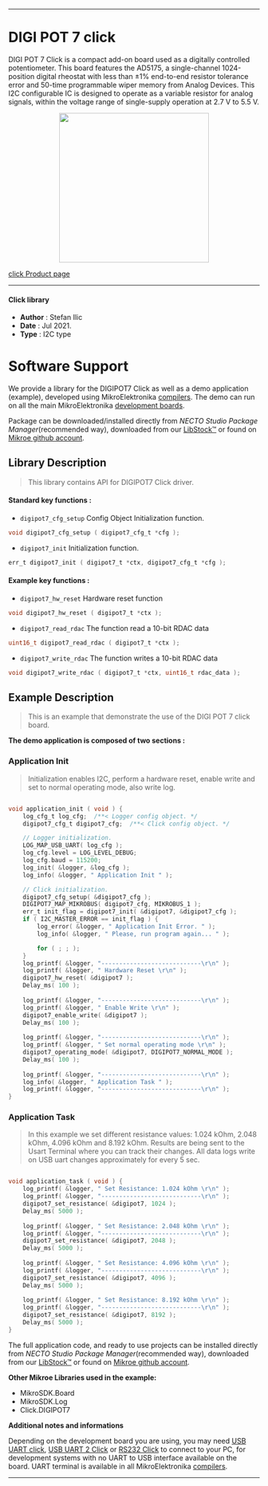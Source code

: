
---
# DIGI POT 7 click

DIGI POT 7 Click is a compact add-on board used as a digitally controlled potentiometer. This board features the AD5175, a single-channel 1024-position digital rheostat with less than ±1% end-to-end resistor tolerance error and 50-time programmable wiper memory from Analog Devices. This I2C configurable IC is designed to operate as a variable resistor for analog signals, within the voltage range of single-supply operation at 2.7 V to 5.5 V.

<p align="center">
  <img src="https://download.mikroe.com/images/click_for_ide/digipot7_click.png" height=300px>
</p>

[click Product page](https://www.mikroe.com/digi-pot-7-click)

---


#### Click library

- **Author**        : Stefan Ilic
- **Date**          : Jul 2021.
- **Type**          : I2C type


# Software Support

We provide a library for the DIGIPOT7 Click
as well as a demo application (example), developed using MikroElektronika
[compilers](https://www.mikroe.com/necto-studio).
The demo can run on all the main MikroElektronika [development boards](https://www.mikroe.com/development-boards).

Package can be downloaded/installed directly from *NECTO Studio Package Manager*(recommended way), downloaded from our [LibStock&trade;](https://libstock.mikroe.com) or found on [Mikroe github account](https://github.com/MikroElektronika/mikrosdk_click_v2/tree/master/clicks).

## Library Description

> This library contains API for DIGIPOT7 Click driver.

#### Standard key functions :

- `digipot7_cfg_setup` Config Object Initialization function.
```c
void digipot7_cfg_setup ( digipot7_cfg_t *cfg );
```

- `digipot7_init` Initialization function.
```c
err_t digipot7_init ( digipot7_t *ctx, digipot7_cfg_t *cfg );
```

#### Example key functions :

- `digipot7_hw_reset` Hardware reset function
```c
void digipot7_hw_reset ( digipot7_t *ctx );
```

- `digipot7_read_rdac` The function read a 10-bit RDAC data
```c
uint16_t digipot7_read_rdac ( digipot7_t *ctx );
```

- `digipot7_write_rdac` The function writes a 10-bit RDAC data
```c
void digipot7_write_rdac ( digipot7_t *ctx, uint16_t rdac_data );
```

## Example Description

> This is an example that demonstrate the use of the DIGI POT 7 click board.

**The demo application is composed of two sections :**

### Application Init

> Initialization enables I2C, perform a hardware reset, enable write and set to normal operating mode, also write log.

```c

void application_init ( void ) {
    log_cfg_t log_cfg;  /**< Logger config object. */
    digipot7_cfg_t digipot7_cfg;  /**< Click config object. */

    // Logger initialization.
    LOG_MAP_USB_UART( log_cfg );
    log_cfg.level = LOG_LEVEL_DEBUG;
    log_cfg.baud = 115200;
    log_init( &logger, &log_cfg );
    log_info( &logger, " Application Init " );

    // Click initialization.
    digipot7_cfg_setup( &digipot7_cfg );
    DIGIPOT7_MAP_MIKROBUS( digipot7_cfg, MIKROBUS_1 );
    err_t init_flag = digipot7_init( &digipot7, &digipot7_cfg );
    if ( I2C_MASTER_ERROR == init_flag ) {
        log_error( &logger, " Application Init Error. " );
        log_info( &logger, " Please, run program again... " );

        for ( ; ; );
    }
    log_printf( &logger, "----------------------------\r\n" );
    log_printf( &logger, " Hardware Reset \r\n" );
    digipot7_hw_reset( &digipot7 );
    Delay_ms( 100 );
    
    log_printf( &logger, "----------------------------\r\n" );
    log_printf( &logger, " Enable Write \r\n" );
    digipot7_enable_write( &digipot7 );
    Delay_ms( 100 );
    
    log_printf( &logger, "----------------------------\r\n" );
    log_printf( &logger, " Set normal operating mode \r\n" );
    digipot7_operating_mode( &digipot7, DIGIPOT7_NORMAL_MODE );
    Delay_ms( 100 );
    
    log_printf( &logger, "----------------------------\r\n" );
    log_info( &logger, " Application Task " );
    log_printf( &logger, "----------------------------\r\n" );
}

```

### Application Task

> In this example we set different resistance values: 1.024 kOhm, 2.048 kOhm, 4.096 kOhm and 8.192 kOhm. Results are being sent to the Usart Terminal where you can track their changes. All data logs write on USB uart changes approximately for every 5 sec.

```c

void application_task ( void ) {
    log_printf( &logger, " Set Resistance: 1.024 kOhm \r\n" );
    log_printf( &logger, "----------------------------\r\n" );
    digipot7_set_resistance( &digipot7, 1024 );
    Delay_ms( 5000 );
    
    log_printf( &logger, " Set Resistance: 2.048 kOhm \r\n" );
    log_printf( &logger, "----------------------------\r\n" );
    digipot7_set_resistance( &digipot7, 2048 );
    Delay_ms( 5000 );
    
    log_printf( &logger, " Set Resistance: 4.096 kOhm \r\n" );
    log_printf( &logger, "----------------------------\r\n" );
    digipot7_set_resistance( &digipot7, 4096 );
    Delay_ms( 5000 );
    
    log_printf( &logger, " Set Resistance: 8.192 kOhm \r\n" );
    log_printf( &logger, "----------------------------\r\n" );
    digipot7_set_resistance( &digipot7, 8192 );
    Delay_ms( 5000 );
}

```


The full application code, and ready to use projects can be installed directly from *NECTO Studio Package Manager*(recommended way), downloaded from our [LibStock&trade;](https://libstock.mikroe.com) or found on [Mikroe github account](https://github.com/MikroElektronika/mikrosdk_click_v2/tree/master/clicks).

**Other Mikroe Libraries used in the example:**

- MikroSDK.Board
- MikroSDK.Log
- Click.DIGIPOT7

**Additional notes and informations**

Depending on the development board you are using, you may need
[USB UART click](https://www.mikroe.com/usb-uart-click),
[USB UART 2 Click](https://www.mikroe.com/usb-uart-2-click) or
[RS232 Click](https://www.mikroe.com/rs232-click) to connect to your PC, for
development systems with no UART to USB interface available on the board. UART
terminal is available in all MikroElektronika
[compilers](https://shop.mikroe.com/compilers).

---
